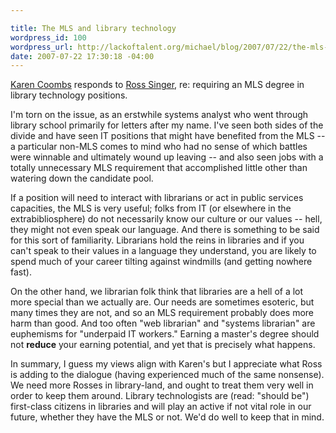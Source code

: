```yaml
--- 

title: The MLS and library technology
wordpress_id: 100
wordpress_url: http://lackoftalent.org/michael/blog/2007/07/22/the-mls-and-library-technology/
date: 2007-07-22 17:30:18 -04:00
---
```

<a href="http://www.librarywebchic.net/wordpress/2007/07/18/why-require-an-mls-for-library-technologists/" target="_blank">Karen Coombs</a> responds to <a href="http://dilettantes.code4lib.org/2007/07/09/union-card/" target="_blank">Ross Singer</a>, re: requiring an MLS degree in library technology positions. 

I'm torn on the issue, as an erstwhile systems analyst who went through library school primarily for letters after my name.  I've seen both sides of the divide and have seen IT positions that might have benefited from the MLS --  a particular non-MLS comes to mind who had no sense of which battles were winnable and ultimately wound up leaving -- and also seen jobs with a totally unnecessary MLS requirement that accomplished little other than watering down the candidate pool.

If a position will need to interact with librarians or act in public services capacities, the MLS is very useful; folks from IT (or elsewhere in the extrabibliosphere) do not necessarily know our culture or our values -- hell, they might not even speak our language.  And there is something to be said for this sort of familiarity.  Librarians hold the reins in libraries and if you can't speak to their values in a language they understand, you are likely to spend much of your career tilting against windmills (and getting nowhere fast).

On the other hand, we librarian folk think that libraries are a hell of a lot more special than we actually are.  Our needs are sometimes esoteric, but many times they are not, and so an MLS requirement probably does more harm than good.  And too often "web librarian" and "systems librarian" are euphemisms for "underpaid IT workers."  Earning a master's degree should not <strong>reduce</strong> your earning potential, and yet that is precisely what happens.

In summary, I guess my views align with Karen's  but I appreciate what Ross is adding to the dialogue (having experienced much of the same nonsense).  We need more Rosses in library-land, and ought to treat them very well in order to keep them around.  Library technologists are (read: "should be") first-class citizens in libraries and will play an active if not vital role in our future, whether they have the MLS or not.  We'd do well to keep that in mind.
